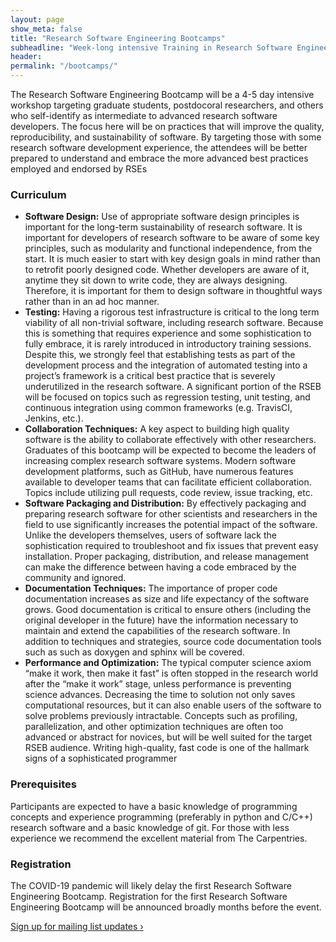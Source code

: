 ```yaml
---
layout: page
show_meta: false
title: "Research Software Engineering Bootcamps"
subheadline: "Week-long intensive Training in Research Software Engineering"
header:
permalink: "/bootcamps/"
---
```


The Research Software Engineering Bootcamp will be a 4-5 day intensive workshop targeting graduate students, postdocoral researchers, and others who self-identify as intermediate to advanced research
software developers.
The focus here will be on practices that will improve the quality, reproducibility, and
sustainability of software.
By targeting those with some research software development experience, the attendees will
be better prepared to understand and embrace the more advanced best practices employed and endorsed
by RSEs

### Curriculum

* **Software Design:** Use of appropriate software design principles is important for the long-term
sustainability of research software.
It is important for developers of research software to be aware of some key principles, such as modularity and functional independence, from the start.
It is much easier to start with key design goals in mind rather than to retrofit poorly designed code.
Whether developers are aware of it, anytime they sit down to write code, they are always designing.
Therefore, it is important for them to design software in thoughtful ways rather than in an ad hoc manner.
* **Testing:** Having a rigorous test infrastructure is critical to the long term viability of all non-trivial
software, including research software.
Because this is something that requires experience and some sophistication to fully embrace, it is rarely introduced in introductory training sessions.
Despite this, we strongly feel that establishing tests as part of the development process and the integration of automated testing into a project’s framework is a critical best practice that is severely underutilized
in the research software.
A significant portion of the RSEB will be focused on topics such as regression testing, unit testing, and continuous integration using common frameworks (e.g. TravisCI, Jenkins, etc.).
* **Collaboration Techniques:** A key aspect to building high quality software is the ability to collaborate effectively with other researchers.
Graduates of this bootcamp will be expected to become the leaders of increasing complex research software systems. Modern software development platforms, such as GitHub, have numerous features available to developer teams that can facilitate efficient collaboration. Topics include utilizing pull requests, code review, issue tracking, etc.
* **Software Packaging and Distribution:** By effectively packaging and preparing research software
for other scientists and researchers in the field to use significantly increases the potential impact of
the software.
Unlike the developers themselves, users of software lack the sophistication required to troubleshoot and fix issues that prevent easy installation. Proper packaging, distribution, and release management can make the difference between having a code embraced by the community and ignored.
* **Documentation Techniques:** The importance of proper code documentation increases as size and
life expectancy of the software grows.
Good documentation is critical to ensure others (including the original developer in the future) have the information necessary to maintain and extend the capabilities of the research software.
In addition to techniques and strategies, source code documentation tools such as such as doxygen and sphinx will be covered.
* **Performance and Optimization:** The typical computer science axiom “make it work, then make it
fast” is often stopped in the research world after the “make it work” stage, unless performance is
preventing science advances.
Decreasing the time to solution not only saves computational resources, but it can also enable users of the software to solve problems previously intractable.
Concepts such as profiling, parallelization, and other optimization techniques are often too advanced or abstract for novices, but will be well suited for the target RSEB audience.
Writing high-quality, fast code is one of the hallmark signs of a sophisticated programmer


### Prerequisites

Participants are expected to have a basic knowledge of programming concepts and experience programming (preferably in python and C/C++) research software and a basic knowledge of git.
For those with less experience we recommend the excellent material from The Carpentries.

### Registration

The COVID-19 pandemic will likely delay the first Research Software Engineering Bootcamp. Registration for the first Research Software Engineering Bootcamp will be announced broadly months before the event.  

<a class="radius button small" href="{{ site.url }}{{ site.baseurl }}/participate/">Sign up for mailing list updates ›</a>
